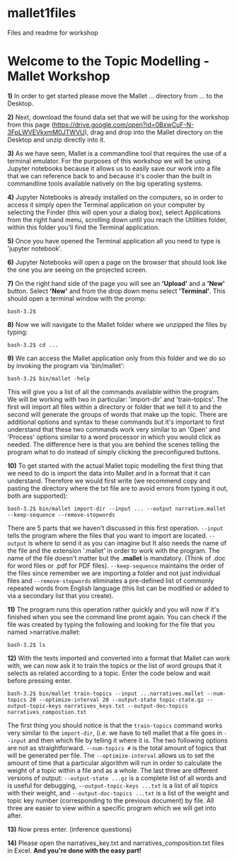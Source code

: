 # mallet1files
Files and readme for workshop

<H1>Welcome to the Topic Modelling - Mallet Workshop</H1>  

**1)** In order to get started please move the Mallet ... directory from ... to the Desktop.

**2)** Next, download the found data set that we will be using for the workshop from this page (https://drive.google.com/open?id=0BxwCuF-N-3FpLWVEVkxmM0JTWVU), drag and drop into the Mallet directory on the Desktop and unzip directly into it.

**3)** As we have seen, Mallet is a commandline tool that requires the use of a terminal emulator. For the purposes of this workshop we will be using Jupyter notebooks because it allows us to easily save our work into a file that we can reference back to and because it's cooler than the built in commandline tools available natively on the big operating systems.

**4)** Jupyter Notebooks is already installed on the computers, so in order to access it simply open the Terminal application on your computer by selecting the Finder (this will open your a dialog box), select Applications from the right hand menu, scrolling down until you reach the Utilities folder, within this folder you'll find the Terminal application.

**5)** Once you have opened the Terminal application all you need to type is 'jupyter notebook'. 

**6)** Jupyter Notebooks will open a page on the browser that should look like the one you are seeing on the projected screen.

**7)** On the right hand side of the page you will see an <b>'Upload'</b> and a <b>'New'</b> button. Select <b>'New'</b> and from the drop down menu select <b>'Terminal'</b>. This should open a terminal window with the promp:

`bash-3.2$`

**8)** Now we will navigate to the Mallet folder where we unzipped the files by typing:

`bash-3.2$ cd ...`

**9)** We can access the Mallet application only from this folder and we do so by invoking the program via 'bin/mallet':

`bash-3.2$ bin/mallet -help`

This will give you a list of all the commands available within the program. We will be working with two in particular:
'import-dir' and 'train-topics'. The first will import all files within a directory or folder that we tell it to and the second will generate the groups of words that make up the topic. There are additional options and syntax to these commands but it's important to first understand that these two commands work very similar to an 'Open' and 'Process'  options similar to a word processor in which you would click as needed. The difference here is that you are behind the scenes telling the program what to do instead of simply clicking the preconfigured buttons.

**10)** To get started with the actual Mallet topic modelling the first thing that we need to do is import the data into Mallet and in a format that it can understand. Therefore we would first write (we recommend copy and pasting the directory where the txt file are to avoid errors from typing it out, both are supported):

`bash-3.2$ bin/mallet import-dir --input ... --output narrative.mallet --keep-sequence --remove-stopwords`

There are 5 parts that we haven't discussed in this first operation. 
`--input` tells the program where the files that you want to import are located.
`--output` is where to send it as you can imagine but 
It also needs the name of the file and the extension '.mallet' in order to work with the program. The name of the file doesn't matter but the <b>.mallet</b> is mandatory. (Think of .doc for word files or .pdf for PDF files). 
`--keep-sequence` maintains the order of the files since remember we are importing a folder and not just individual files and 
`--remove-stopwords` eliminates a pre-defined list of commonly repeated words from English language (this list can be modified or added to via a secondary list that you create).  

**11)** The program runs this operation rather quickly and you will now if it's finished when you see the command line promt again. You can check if the file was created by typing the following and looking for the file that you named >narrative.mallet:

`bash-3.2$ ls`

**12)** With the texts imported and converted into a format that Mallet can work with, we can now ask it to train the topics or the list of word groups that it selects as related according to a topic. Enter the code below and wait before pressing enter. 

`bash-3.2$ bin/mallet train-topics --input ...narratives.mallet --num-topics 20 --optimize-interval 20 --output-state topic-state.gz --output-topic-keys narratives_keys.txt --output-doc-topics narratives_compostion.txt`

The first thing you should notice is that the `train-topics` command works very similar to the `import-dir`, (i.e. we have to tell mallet that a file goes in `--input` and then which file by telling it where it is. The two following options are not as straightforward. `--num-topics #` is the total amount of topics that will be generated per file. The `--optimize-interval` allows us to set the amount of time that a particular algorithm will run in order to calculate the weight of a topic within a file and as a whole. The last three are different versions of output: `--output-state ...gz` is a complete list of all words and is useful for debugging, `--output-topic-keys ...txt` is a list of all topics with their weight, and `--output-doc-topics ...txt` is a list of the weight and topic key number (corresponding to the previous document) by file. All three are easier to view within a specific program which we will get into after.  

**13)** Now press enter. (inference questions)

**14)** Please open the narratives_key.txt and narratives_composition.txt files in Excel. **And you're done with the easy part!** 

